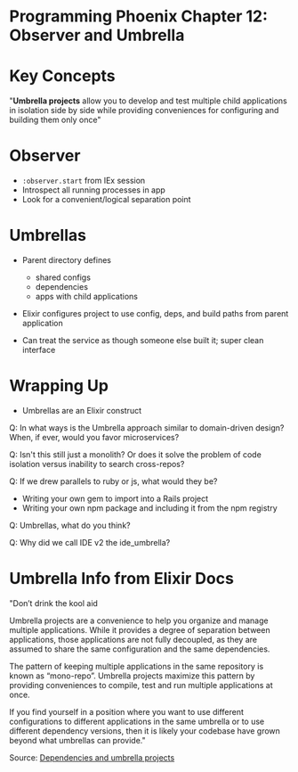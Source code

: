 # Programming Phoenix Chapter 12: Observer and Umbrella

# Key Concepts
"**Umbrella projects** allow you to develop and test multiple child applications in isolation side by side while providing conveniences for configuring and building them only once"

# Observer
- `:observer.start` from IEx session
- Introspect all running processes in app
- Look for a convenient/logical separation point 

# Umbrellas
- Parent directory defines
  - shared configs
  - dependencies
  - apps with child applications

- Elixir configures project to use config, deps, and build paths from parent application

- Can treat the service as though someone else built it; super clean interface

# Wrapping Up
- Umbrellas are an Elixir construct

Q: In what ways is the Umbrella approach similar to domain-driven design? When, if ever, would you favor microservices? 

Q: Isn't this still just a monolith? Or does it solve the problem of code isolation versus inability to search cross-repos? 

Q: If we drew parallels to ruby or js, what would they be? 
  - Writing your own gem to import into a Rails project
  - Writing your own npm package and including it from the npm registry

Q: Umbrellas, what do you think?

Q: Why did we call IDE v2 the ide_umbrella?

# Umbrella Info from Elixir Docs
"Don’t drink the kool aid

Umbrella projects are a convenience to help you organize and manage multiple applications. While it provides a degree of separation between applications, those applications are not fully decoupled, as they are assumed to share the same configuration and the same dependencies.

The pattern of keeping multiple applications in the same repository is known as “mono-repo”. Umbrella projects maximize this pattern by providing conveniences to compile, test and run multiple applications at once.

If you find yourself in a position where you want to use different configurations to different applications in the same umbrella or to use different dependency versions, then it is likely your codebase have grown beyond what umbrellas can provide."

Source: [Dependencies and umbrella projects](https://elixir-lang.org/getting-started/mix-otp/dependencies-and-umbrella-apps.html#dont-drink-the-kool-aid)
